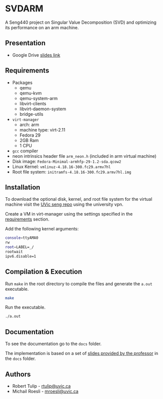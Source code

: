 # SVDARM

A Seng440 project on Singular Value Decomposition (SVD) and optimizing its performance on an arm machine.

## Presentation

- Google Drive [slides link](https://docs.google.com/presentation/d/1UeqIaXg8Grq_rTD-jiLfbHKtbhVWDztEpM6H0MeHCRM/edit?usp=sharing)

## Requirements

- Packages
  - qemu
  - qemu-kvm
  - qemu-system-arm
  - libvirt-clients
  - libvirt-daemon-system
  - bridge-utils
- `virt-manager`
  - arch: arm
  - machine type: virt-2.11
  - Fedora 29
  - 2GB Ram
  - 1 CPU
- `gcc` compiler
- neon intrinsics header file `arm_neon.h` (included in arm virtual machine)
- Disk image: `Fedora-Minimal-armhfp-29-1.2-sda.qcow2`
- Linux Kernel: `vmlinuz-4.18.16-300.fc29.armv7hl`
- Root file system: `initramfs-4.18.16-300.fc29.armv7hl.img`

## Installation

To download the optional disk, kernel, and root file system for the virtual machine visit the [UVic seng repo](https://stede.seng.uvic.ca/studentrepo/?dir=./Software/seng440) using the university vpn.

Create a VM in virt-manager using the settings specified in the [requirements](#requirements) section.

Add the following kernel arguments:

```bash
console=ttyAMA0
rw
root=LABEL=_/
rootwait
ipv6.disable=1
```

## Compilation & Execution

Run `make` in the root directory to compile the files and generate the `a.out` executable.

```bash
make
```

Run the executable.

```bash 
./a.out
```

## Documentation

To see the documentation go to the `docs` folder.

The implementation is based on a set of [slides provided by the professor](docs/Embedded_Systems_Slides_WRAPON_lesson_112.pdf) in the `docs` folder.

## Authors

- Robert Tulip - rtulip@uvic.ca
- Michail Roesli - mroesli@uvic.ca
